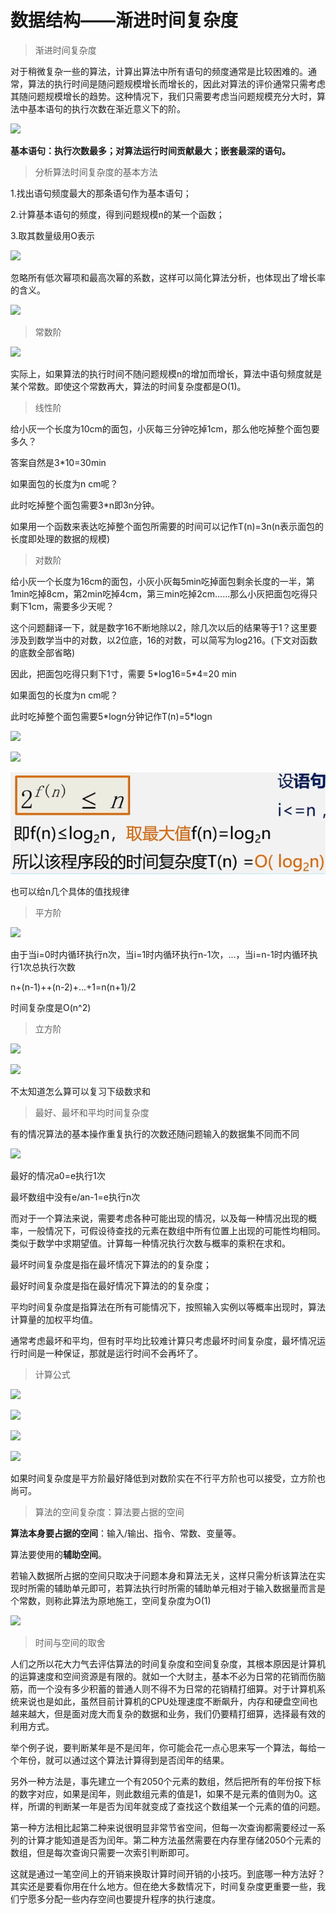 数据结构——渐进时间复杂度
=============

> 渐进时间复杂度

对于稍微复杂一些的算法，计算出算法中所有语句的频度通常是比较困难的。通常，算法的执行时间是随问题规模增长而增长的，因此对算法的评价通常只需考虑其随问题规模增长的趋势。这种情况下，我们只需要考虑当问题规模充分大时，算法中基本语句的执行次数在渐近意义下的阶。

![](https://i0.hdslb.com/bfs/article/647ad109163a227dda549eb5ffb04c4fc6bc54b1.png)

**基本语句：执行次数最多；对算法运行时间贡献最大；嵌套最深的语句。**

> 分析算法时间复杂度的基本方法

1.找出语句频度最大的那条语句作为基本语句；

2.计算基本语句的频度，得到问题规模n的某一个函数；

3.取其数量级用O表示

![](https://i0.hdslb.com/bfs/article/29f803f858d6e3c81444fdbcddd4c151ff6f8beb.png)

忽略所有低次幂项和最高次幂的系数，这样可以简化算法分析，也体现出了增长率的含义。

![](https://i0.hdslb.com/bfs/article/1c35377435a7d16f5e6306b4945f7ef793332b79.png)

> 常数阶

![](https://i0.hdslb.com/bfs/article/1207b1eb32b78f26535f798f4eb1883c6011ffcc.png)

实际上，如果算法的执行时间不随问题规模n的增加而增长，算法中语句频度就是某个常数。即使这个常数再大，算法的时间复杂度都是O(1)。

> 线性阶

给小灰一个长度为10cm的面包，小灰每三分钟吃掉1cm，那么他吃掉整个面包要多久？

答案自然是3\*10=30min

如果面包的长度为n cm呢？

此时吃掉整个面包需要3\*n即3n分钟。

如果用一个函数来表达吃掉整个面包所需要的时间可以记作T(n)=3n(n表示面包的长度即处理的数据的规模)

> 对数阶

给小灰一个长度为16cm的面包，小灰小灰每5min吃掉面包剩余长度的一半，第1min吃掉8cm，第2min吃掉4cm，第三min吃掉2cm......那么小灰把面包吃得只剩下1cm，需要多少天呢？

这个问题翻译一下，就是数字16不断地除以2，除几次以后的结果等于1？这里要涉及到数学当中的对数，以2位底，16的对数，可以简写为log216。(下文对函数的底数全部省略)

因此，把面包吃得只剩下1寸，需要 5\*log16=5\*4=20 min

如果面包的长度为n cm呢？

此时吃掉整个面包需要5\*logn分钟记作T(n)=5\*logn

  

![](https://i0.hdslb.com/bfs/article/2e8111c8e290994117d740b7a11bc4abf5d04025.png)

![](https://i0.hdslb.com/bfs/article/fa86a44e073f91c36a2353a5ed6af6b776289260.png)

![1666702948570](渐进时间复杂度.assets/1666702948570.png)

也可以给n几个具体的值找规律

> 平方阶

  

![](https://i0.hdslb.com/bfs/article/f312179f1c5d2b00421c9386f9e8b7ddaeeaeddf.png)

  

由于当i=0时内循环执行n次，当i=1时内循环执行n-1次，...，当i=n-1时内循环执行1次总执行次数

n+(n-1)++(n-2)+...+1=n(n+1)/2

时间复杂度是O(n^2)

> 立方阶

![](https://i0.hdslb.com/bfs/article/3aa0a59158ba6386ebb56291d7120966fec5e99b.png)

![](https://i0.hdslb.com/bfs/article/74966ae62a08233537de4c9d62b4c2b18390fb86.png)

不太知道怎么算可以复习下级数求和

  

> 最好、最坏和平均时间复杂度

有的情况算法的基本操作重复执行的次数还随问题输入的数据集不同而不同

![](https://i0.hdslb.com/bfs/article/c588a607f4580bac7434120211cd412c0c32b6e0.png)

最好的情况a0\=e执行1次

最坏数组中没有e/an-1\=e执行n次

而对于一个算法来说，需要考虑各种可能出现的情况，以及每一种情况出现的概率，一般情况下，可假设待查找的元素在数组中所有位置上出现的可能性均相同。类似于数学中求期望值。计算每一种情况执行次数与概率的乘积在求和。

最坏时间复杂度是指在最坏情况下算法的的复杂度；

最好时间复杂度是指在最好情况下算法的的复杂度；

平均时间复杂度是指算法在所有可能情况下，按照输入实例以等概率出现时，算法计算量的加权平均值。

通常考虑最坏和平均，但有时平均比较难计算只考虑最坏时间复杂度，最坏情况运行时间是一种保证，那就是运行时间不会再坏了。

> 计算公式

![](https://i0.hdslb.com/bfs/article/3c7133f81ef3bcf50ad5c3d32a42f817b1809a38.png)

![](https://i0.hdslb.com/bfs/article/7b47b7c0f8295c1ff4c6c34eb9be609678df6b45.png)

![](https://i0.hdslb.com/bfs/article/8dd0e5c144f9bd6a9e1837e2fe635d1ee65e2deb.png)

![](https://i0.hdslb.com/bfs/article/67cbdd0b53db319d7e2eadc861f2a37b3abae15f.png)

如果时间复杂度是平方阶最好降低到对数阶实在不行平方阶也可以接受，立方阶也尚可。



> 算法的空间复杂度：算法要占据的空间

**算法本身要占据的空间**：输入/输出、指令、常数、变量等。

算法要使用的**辅助空间**。

若输入数据所占据的空间只取决于问题本身和算法无关，这样只需分析该算法在实现时所需的辅助单元即可，若算法执行时所需的辅助单元相对于输入数据量而言是个常数，则称此算法为原地施工，空间复杂度为O(1)

![](https://i0.hdslb.com/bfs/article/3fa67f47e91836648a2a678c37e6235b75e81c87.png)

> 时间与空间的取舍

人们之所以花大力气去评估算法的时间复杂度和空间复杂度，其根本原因是计算机的运算速度和空间资源是有限的。就如一个大财主，基本不必为日常的花销而伤脑筋，而一个没有多少积蓄的普通人则不得不为日常的花销精打细算。对于计算机系统来说也是如此，虽然目前计算机的CPU处理速度不断飙升，内存和硬盘空间也越来越大，但是面对庞大而复杂的数据和业务，我们仍要精打细算，选择最有效的利用方式。

举个例子说，要判断某年是不是闰年，你可能会花一点心思来写一个算法，每给一个年份，就可以通过这个算法计算得到是否闰年的结果。

另外一种方法是，事先建立一个有2050个元素的数组，然后把所有的年份按下标的数字对应，如果是闰年，则此数组元素的值是1，如果不是元素的值则为0。这样，所谓的判断某一年是否为闰年就变成了查找这个数组某一个元素的值的问题。

第一种方法相比起第二种来说很明显非常节省空间，但每一次查询都需要经过一系列的计算才能知道是否为闰年。第二种方法虽然需要在内存里存储2050个元素的数组，但是每次查询只需要一次索引判断即可。

这就是通过一笔空间上的开销来换取计算时间开销的小技巧。到底哪一种方法好？其实还是要看你用在什么地方。但在绝大多数情况下，时间复杂度更重要一些，我们宁愿多分配一些内存空间也要提升程序的执行速度。

  
